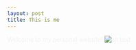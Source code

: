 ```yaml
---
layout: post
title: This is me
---
```


<span style="color:#f2f2f0">Welcome to my personal website!
![alt text](https://github.com/cakoch10/cakoch10.github.io/blob/master/public/me.jpeg "Logo Title Text 1")

<!--
[Jekyll](http://jekyllrb.com) <span style="color:#f2f2f0"> is a static site generator, an open-source tool for creating simple yet powerful websites of all shapes and sizes. From </span> [the project's readme](https://github.com/mojombo/jekyll/blob/master/README.markdown):

  > Jekyll is a simple static site generator. It takes a template directory [...] and spits out a complete, static website suitable for serving with Apache or your favorite web server. This is also the engine behind GitHub Pages, which you can use to host your project’s page or blog right here from Github.
-->
